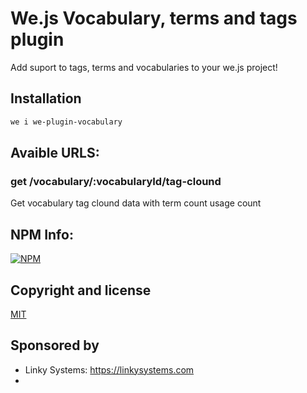 # We.js Vocabulary, terms and tags plugin

Add suport to tags, terms and vocabularies to your we.js project!

## Installation

```sh
we i we-plugin-vocabulary 
```

## Avaible URLS:

### get /vocabulary/:vocabularyId/tag-clound

Get vocabulary tag clound data with term count usage count

## NPM Info:

[![NPM](https://nodei.co/npm/we-plugin-vocabulary.png?downloads=true&downloadRank=true&stars=true)](https://nodei.co/npm/we-plugin-vocabulary/)

## Copyright and license

[MIT](https://github.com/wejs/we-core/blob/master/LICENSE.md)

## Sponsored by

- Linky Systems: https://linkysystems.com
- 